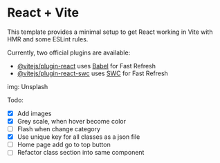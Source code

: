 # React + Vite

This template provides a minimal setup to get React working in Vite with HMR and some ESLint rules.

Currently, two official plugins are available:

- [@vitejs/plugin-react](https://github.com/vitejs/vite-plugin-react/blob/main/packages/plugin-react/README.md) uses [Babel](https://babeljs.io/) for Fast Refresh
- [@vitejs/plugin-react-swc](https://github.com/vitejs/vite-plugin-react-swc) uses [SWC](https://swc.rs/) for Fast Refresh

img:
Unsplash

Todo:
- [x] Add images
- [x] Grey scale, when hover become color
- [ ] Flash when change category
- [x] Use unique key for all classes as a json file
- [ ] Home page add go to top button
- [ ] Refactor class section into same component